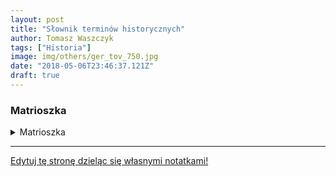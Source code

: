```yaml
---
layout: post
title: "Słownik terminów historycznych"
author: Tomasz Waszczyk
tags: ["Historia"]
image: img/others/ger_tov_750.jpg
date: "2018-05-06T23:46:37.121Z"
draft: true
---
```


### Matrioszka

<details><summary>Matrioszka</summary>Niektórzy myślą, że tą nadwiślańską Sowiecką Prowincją Więzienną zarządzali jednak Polacy, którym Stalin zaufał i powierzył administrowanie. Nic bardziej błędnego. Stalin z definicji nie ufał Polakom, ufał tylko (a i to też było zaufanie ograniczone) swojemu aparatowi terroru, Rosjanom, enkawudzistom lub funkcjonaruszom GRU oraz ich wychowankom z mózgami wypranymi przez komunistów, którzy z pewnością nie poczuwali się Polakami. Rajem nad Wisłą nie rządził więc nigdy żaden Polak, ale banda żołnierzy sowieckich z różnych formacji oraz tzw. „matrioszek” udających Polaków a będących w rzeczywistości całkiem oddanymi Stalinowi sobowtórami ludzi zamordowanych i oficerami tajnej sowieckiej policji politycznej. To na matrioszkach ciążył szczególny obowiązek nadzoru nad sowieckimi interesami tam, gdzie z przyczyn propagandowych lub psychologicznych nie mogli tej roli spełniać zwykli Rosjanie lub mniej lub bardziej jawni polskojęzyczni oficerowie NKWD albo GRU. Była to służba wewnątrz służb. Osoby podwójnie zakonspirowane, będące wtyczkami o uprawnieniach szczególnych i często posiadające bezpośredni dostęp do najbliższego otoczenia Stalina.
</details>

---

<a href="https://github.com/TomaszWaszczyk/historia.waszczyk.com/edit/master/src/content/dictionary.md" target="_blank">Edytuj tę stronę dzieląc się własnymi notatkami!</a>
